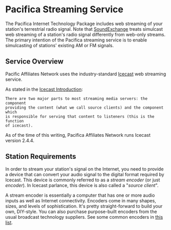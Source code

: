 <!--
---
	title: Pacifica Streaming Service
	author: David Klann <dklann@broadcasttool.com>
	date: Mon Mar 13 12:12:22 PM CDT 2023
---
-->
<!-- Create formatted output with one of these commands:
	pandoc --toc --standalone --self-contained -f markdown -t html -o index.html index.md
	pandoc --toc --standalone --self-contained -f markdown -t latex -o index.pdf index.md
-->
# Pacifica Streaming Service #

The Pacifica Internet Technology Package includes web streaming of your
station's terrestrial radio signal. Note that
[SoundExchange](https://soundexchange.com/) treats simulcast web streaming of a
station's radio signal differently from web-only streams. The primary intention
of the Pacifica streaming service is to enable simulcasting of stations'
existing AM or FM signals.

<!--toc-->

## Service Overview ##

Pacific Affiliates Network uses the industry-standard
[Icecast](https://icecast.org/) web streaming service.

As stated in the
[Icecast Introduction](https://icecast.org/docs/icecast-2.4.1/introduction.html):

    There are two major parts to most streaming media servers: the component
    providing the content (what we call source clients) and the component which
    is responsible for serving that content to listeners (this is the function
    of icecast).

As of the time of this writing, Pacifica Affiliates Network runs Icecast version
2.4.4.

## Station Requirements ##

In order to stream your station's signal on the Internet, you need to provide a
device that can convert your audio signal to the digital format required by
Icecast. This device is commonly referred to as a _stream encoder_ (or just
_encoder_). In Icecast parlance, this device is also called a "_source client_".

A stream encoder is essentially a computer that has one or more audio inputs as
well as Internet connectivity. Encoders come in many shapes, sizes, and levels
of sophistication. It's pretty straight-forward to build your own, DIY-style.
You can also purchase purpose-built encoders from the usual broadcast technology
suppliers. See some common encoders in [this list](encoders.md).
